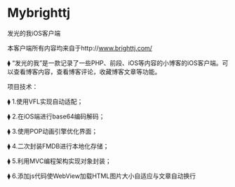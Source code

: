 # Mybrighttj
发光的我iOS客户端

本客户端所有内容均来自于http://www.brighttj.com/

⧫	“发光的我”是一款记录了一些PHP、前段、iOS等内容的小博客的iOS客户端。可以查看博客内容，查看博客评论，收藏博客文章等功能。



项目技术：

⧫	1.使用VFL实现自动适配；

⧫	2.在iOS端进行base64编码解码；

⧫	3.使用POP动画引擎优化界面；

⧫	4.二次封装FMDB进行本地化存储；

⧫	5.利用MVC编程架构实现对象封装；

⧫	6.添加js代码使WebView加载HTML图片大小自适应与文章自动换行


